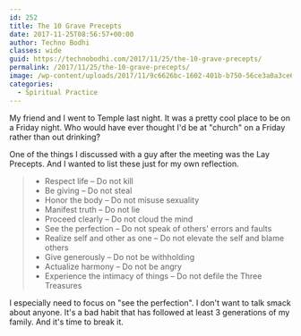 ```yaml
---
id: 252
title: The 10 Grave Precepts
date: 2017-11-25T08:56:57+00:00
author: Techno Bodhi
classes: wide
guid: https://technobodhi.com/2017/11/25/the-10-grave-precepts/
permalink: /2017/11/25/the-10-grave-precepts/
image: /wp-content/uploads/2017/11/9c6626bc-1602-401b-b750-56ce3a0a3ce6-6395-0000043a3db32159.jpg
categories:
  - Spiritual Practice
---
```

My friend and I went to Temple last night. It was a pretty cool place to be on a Friday night. Who would have ever thought I'd be at "church" on a Friday rather than out drinking?

One of the things I discussed with a guy after the meeting was the Lay Precepts. And I wanted to list these just for my own reflection.
<blockquote>
<ul>
 	<li>Respect life – Do not kill</li>
 	<li>Be giving – Do not steal</li>
 	<li>Honor the body – Do not misuse sexuality</li>
 	<li>Manifest truth – Do not lie</li>
 	<li>Proceed clearly – Do not cloud the mind</li>
 	<li>See the perfection – Do not speak of others' errors and faults</li>
 	<li>Realize self and other as one – Do not elevate the self and blame others</li>
 	<li>Give generously – Do not be withholding</li>
 	<li>Actualize harmony – Do not be angry</li>
 	<li>Experience the intimacy of things – Do not defile the Three Treasures</li>
</ul>
</blockquote>I especially need to focus on "see the perfection". I don't want to talk smack about anyone. It's a bad habit that has followed at least 3 generations of my family. And it's time to break it.